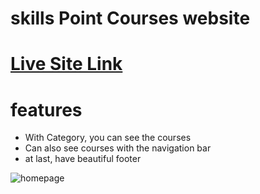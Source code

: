 # skills Point Courses website
# [Live Site Link](https://github.com/facebook/create-react-app)
 # features
  * With Category, you can see the courses
  * Can also see courses with the navigation bar
  * at last, have beautiful footer
 
 
 
![homepage](https://user-images.githubusercontent.com/73490396/135863060-f9bbf4b2-2794-4b31-b1f0-4f37f21939d5.JPG)

